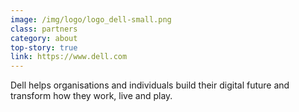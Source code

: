 ```yaml
---
image: /img/logo/logo_dell-small.png
class: partners
category: about
top-story: true
link: https://www.dell.com
---
```


Dell helps organisations and individuals build their digital future and transform how they work, live and play. 

